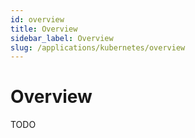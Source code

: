 ```yaml
---
id: overview
title: Overview
sidebar_label: Overview
slug: /applications/kubernetes/overview
---
```


# Overview

TODO
